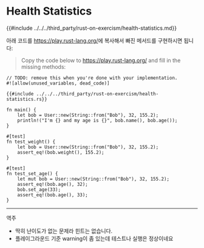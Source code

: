 # Health Statistics

{{#include ../../../third_party/rust-on-exercism/health-statistics.md}}

아래 코드를 <https://play.rust-lang.org/>에 복사해서 빠진 메서드를 구현하시면 됩니다: 
> Copy the code below to <https://play.rust-lang.org/> and fill in the missing
> methods:

```rust,should_panic
// TODO: remove this when you're done with your implementation.
#![allow(unused_variables, dead_code)]

{{#include ../../../third_party/rust-on-exercism/health-statistics.rs}}

fn main() {
    let bob = User::new(String::from("Bob"), 32, 155.2);
    println!("I'm {} and my age is {}", bob.name(), bob.age());
}

#[test]
fn test_weight() {
    let bob = User::new(String::from("Bob"), 32, 155.2);
    assert_eq!(bob.weight(), 155.2);
}

#[test]
fn test_set_age() {
    let mut bob = User::new(String::from("Bob"), 32, 155.2);
    assert_eq!(bob.age(), 32);
    bob.set_age(33);
    assert_eq!(bob.age(), 33);
}
```

---
역주
- 딱히 난이도가 없는 문제라 힌트는 없습니다. 
- 플레이그라운드 기준 warning이 좀 있는데 테스트나 실행은 정상이네요
